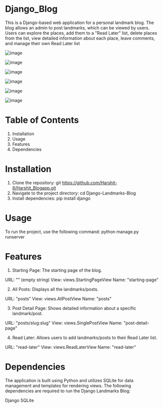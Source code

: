 # Django_Blog
 This is a Django-based web application for a personal landmark blog. The blog allows an admin to post landmarks, which can be viewed by users. Users can explore the places, add them to a "Read Later" list, delete places from the list, view detailed information about each place, leave comments, and manage their own Read Later list

![image](https://github.com/Harshit-8/Harshit_Blogapp/assets/85034142/7979d7b1-c9d9-45fd-91bb-9735994a812c)


![image](https://github.com/Harshit-8/Harshit_Blogapp/assets/85034142/f15e0c55-ed58-4b97-9b31-e6e82834dfff)


![image](https://github.com/Harshit-8/Harshit_Blogapp/assets/85034142/65020c41-6b9a-4394-9aa6-076f869df297)

![image](https://github.com/Harshit-8/Harshit_Blogapp/assets/85034142/429e32ac-ac57-4556-84af-b432200ae87d)

![image](https://github.com/Harshit-8/Harshit_Blogapp/assets/85034142/df32520d-fb17-4483-ae33-0aa2b064d45a)

![image](https://github.com/Harshit-8/Harshit_Blogapp/assets/85034142/7ace2077-ac27-4f29-8bc5-0b3368c3d2ad)


 # Table of Contents
1) Installation
2) Usage
3) Features
4) Dependencies

# Installation
1) Clone the repository: git https://github.com/Harshit-8/Harshit_Blogapp.git
2) Navigate to the project directory: cd Django-Landmarks-Blog
3) Install dependencies: pip install django

# Usage
To run the project, use the following command:
python manage.py runserver

# Features
1) Starting Page: The starting page of the blog.

URL: "" (empty string)
View: views.StartingPageView
Name: "starting-page"

2) All Posts: Displays all the landmarks/posts.

URL: "posts"
View: views.AllPostView
Name: "posts"

3) Post Detail Page: Shows detailed information about a specific landmark/post.

URL: "posts/slug:slug"
View: views.SinglePostView
Name: "post-detail-page"

4) Read Later: Allows users to add landmarks/posts to their Read Later list.

URL: "read-later"
View: views.ReadLaterView
Name: "read-later"

# Dependencies
The application is built using Python and utilizes SQLite for data management and templates for rendering views. The following dependencies are required to run the Django Landmarks Blog:

Django
SQLite




 



 

